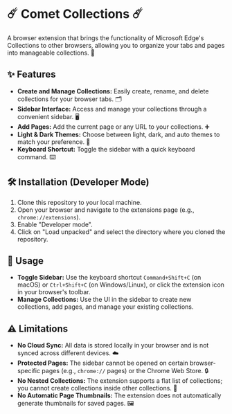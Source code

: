 # ☄️ Comet Collections ☄️

A browser extension that brings the functionality of Microsoft Edge's Collections to other browsers, allowing you to organize your tabs and pages into manageable collections. 🚀

## ✨ Features

-   **Create and Manage Collections:** Easily create, rename, and delete collections for your browser tabs. 🗂️
-   **Sidebar Interface:** Access and manage your collections through a convenient sidebar. 🖥️
-   **Add Pages:** Add the current page or any URL to your collections. ➕
-   **Light & Dark Themes:** Choose between light, dark, and auto themes to match your preference. 🎨
-   **Keyboard Shortcut:** Toggle the sidebar with a quick keyboard command. ⌨️

## 🛠️ Installation (Developer Mode)

1.  Clone this repository to your local machine.
2.  Open your browser and navigate to the extensions page (e.g., `chrome://extensions`).
3.  Enable "Developer mode".
4.  Click on "Load unpacked" and select the directory where you cloned the repository.

## 🚀 Usage

-   **Toggle Sidebar:** Use the keyboard shortcut `Command+Shift+C` (on macOS) or `Ctrl+Shift+C` (on Windows/Linux), or click the extension icon in your browser's toolbar.
-   **Manage Collections:** Use the UI in the sidebar to create new collections, add pages, and manage your existing collections.

## ⚠️ Limitations

-   **No Cloud Sync:** All data is stored locally in your browser and is not synced across different devices. ☁️
-   **Protected Pages:** The sidebar cannot be opened on certain browser-specific pages (e.g., `chrome://` pages) or the Chrome Web Store. 🔒
-   **No Nested Collections:** The extension supports a flat list of collections; you cannot create collections inside other collections. 🚫
-   **No Automatic Page Thumbnails:** The extension does not automatically generate thumbnails for saved pages. 🖼️
